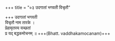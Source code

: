 +++
title = "०३ उदगातां भगवती विचृतौ"

+++
उदगातां भगवती  
विचृतौ नाम तारके ।  
प्रेहामृतस्य यच्छतां  
प्र यद् बद्धकमोचनम् ॥ +++(Bhatt. vaddhakamocanam)+++